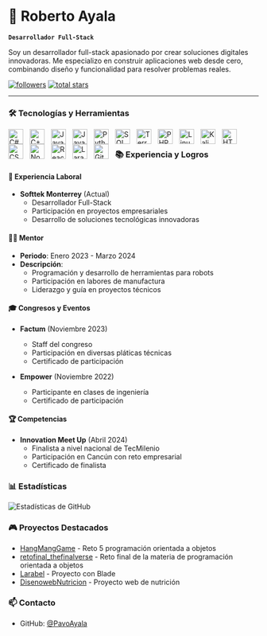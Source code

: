 # 🚀 Roberto Ayala

**`Desarrollador Full-Stack`**

Soy un desarrollador full-stack apasionado por crear soluciones digitales innovadoras. Me especializo en construir aplicaciones web desde cero, combinando diseño y funcionalidad para resolver problemas reales.

   <p align="left">
      <a href="https://github.com/PavoAyala?tab=followers">
         <img alt="followers" title="Sígueme en Github" src="https://custom-icon-badges.demolab.com/github/followers/PavoAyala?color=236ad3&labelColor=1155ba&style=for-the-badge&logo=person-add&label=Follow&logoColor=white"/></a>
      <a href="https://github.com/PavoAyala?tab=repositories&sort=stargazers">
         <img alt="total stars" title="Estrellas totales en GitHub" src="https://custom-icon-badges.demolab.com/github/stars/PavoAyala?color=55960c&style=for-the-badge&labelColor=488207&logo=star"/></a>
   </p>

---

### 🛠️ Tecnologías y Herramientas

<img align="left" alt="C#" width="30px" style="padding-right:10px;" src="https://cdn.jsdelivr.net/gh/devicons/devicon/icons/csharp/csharp-plain.svg" />
<img align="left" alt="C++" width="30px" style="padding-right:10px;" src="https://cdn.jsdelivr.net/gh/devicons/devicon/icons/cplusplus/cplusplus-plain.svg" />
<img align="left" alt="Java" width="30px" style="padding-right:10px;" src="https://cdn.jsdelivr.net/gh/devicons/devicon/icons/java/java-plain.svg" />
<img align="left" alt="JavaScript" width="30px" style="padding-right:10px;" src="https://cdn.jsdelivr.net/gh/devicons/devicon/icons/javascript/javascript-plain.svg" />
<img align="left" alt="Python" width="30px" style="padding-right:10px;" src="https://cdn.jsdelivr.net/gh/devicons/devicon/icons/python/python-plain.svg" />
<img align="left" alt="SQL" width="30px" style="padding-right:10px;" src="https://cdn.jsdelivr.net/gh/devicons/devicon/icons/mysql/mysql-original.svg" />
<img align="left" alt="Terraform" width="30px" style="padding-right:10px;" src="https://cdn.jsdelivr.net/gh/devicons/devicon/icons/terraform/terraform-original.svg" />
<img align="left" alt="PHP" width="30px" style="padding-right:10px;" src="https://cdn.jsdelivr.net/gh/devicons/devicon/icons/php/php-plain.svg" />
<img align="left" alt="Linux" width="30px" style="padding-right:10px;" src="https://cdn.jsdelivr.net/gh/devicons/devicon/icons/linux/linux-original.svg" />
<img align="left" alt="Kali Linux" width="30px" style="padding-right:10px;" src="https://upload.wikimedia.org/wikipedia/commons/thumb/2/2b/Kali-dragon-icon.svg/2048px-Kali-dragon-icon.svg.png" />
<img align="left" alt="HTML" width="30px" style="padding-right:10px;" src="https://cdn.jsdelivr.net/gh/devicons/devicon/icons/html5/html5-plain.svg" />
<img align="left" alt="CSS" width="30px" style="padding-right:10px;" src="https://cdn.jsdelivr.net/gh/devicons/devicon/icons/css3/css3-plain.svg" />
<img align="left" alt="Node.js" width="30px" style="padding-right:10px;" src="https://cdn.jsdelivr.net/gh/devicons/devicon/icons/nodejs/nodejs-original.svg" />
<img align="left" alt="React" width="30px" style="padding-right:10px;" src="https://cdn.jsdelivr.net/gh/devicons/devicon/icons/react/react-original.svg" />
<img align="left" alt="Laravel" width="30px" style="padding-right:10px;" src="https://cdn.jsdelivr.net/gh/devicons/devicon/icons/laravel/laravel-original.svg" />
<img align="left" alt="Git" width="30px" style="padding-right:10px;" src="https://cdn.jsdelivr.net/gh/devicons/devicon/icons/git/git-original.svg" />
<br />


### 📚 Experiencia y Logros

#### 💼 Experiencia Laboral
- **Softtek Monterrey** (Actual)
  - Desarrollador Full-Stack
  - Participación en proyectos empresariales
  - Desarrollo de soluciones tecnológicas innovadoras

#### 👨‍🏫 Mentor
- **Periodo**: Enero 2023 - Marzo 2024
- **Descripción**: 
  - Programación y desarrollo de herramientas para robots
  - Participación en labores de manufactura
  - Liderazgo y guía en proyectos técnicos

#### 🎓 Congresos y Eventos
- **Factum** (Noviembre 2023)
  - Staff del congreso
  - Participación en diversas pláticas técnicas
  - Certificado de participación

- **Empower** (Noviembre 2022)
  - Participante en clases de ingeniería
  - Certificado de participación

#### 🏆 Competencias
- **Innovation Meet Up** (Abril 2024)
  - Finalista a nivel nacional de TecMilenio
  - Participación en Cancún con reto empresarial
  - Certificado de finalista

### 📊 Estadísticas

![Estadísticas de GitHub](https://github-readme-stats.vercel.app/api?username=PavoAyala&show_icons=true&theme=gruvbox)

### 🎮 Proyectos Destacados

- [HangMangGame](https://github.com/PavoAyala/HangMangGame) - Reto 5 programación orientada a objetos
- [retofinal_thefinalverse](https://github.com/PavoAyala/retofinal_thefinalverse) - Reto final de la materia de programación orientada a objetos
- [Larabel](https://github.com/PavoAyala/Larabel) - Proyecto con Blade
- [DisenowebNutricion](https://github.com/PavoAyala/DisenowebNutricion) - Proyecto web de nutrición

### 📫 Contacto

- GitHub: [@PavoAyala](https://github.com/PavoAyala)